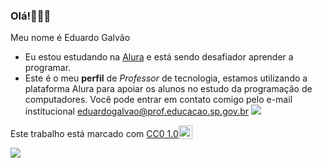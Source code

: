### Olá!🧑‍🤝‍🧑
Meu nome é Eduardo Galvão
- Eu estou estudando na  [Alura](https://www.alurastart.com.br) e está sendo desafiador aprender a programar.
- Este é o meu **perfil** de _Professor_ de tecnologia, estamos utilizando a plataforma Alura para apoiar os alunos no estudo da programação de computadores.
Você pode entrar em contato comigo pelo e-mail institucional eduardogalvao@prof.educacao.sp.gov.br
![](link)
<p xmlns:cc="http://creativecommons.org/ns#" >Este trabalho está marcado com <a href="https://creativecommons.org/publicdomain/zero/1.0/?ref=chooser-v1" target="_blank" rel="license noopener noreferrer" style="display:inline-block;" >CC0 1.0<img style="altura:22px!importante; margem-esquerda: 3px; vertical-align:text-bottom;" src="https://mirrors.creativecommons.org/presskit/icons/cc.svg?ref=chooser-v1" alt=""><img style="height:22px!important; margem-esquerda: 3px; vertical-align:text-bottom;" src="https://mirrors.creativecommons.org/presskit/icons/zero.svg?ref=chooser-v1" alt=""></a></p>

![](https://media1.tenor.com/m/El4SZ6oDnw8AAAAC/aspen-trees.gif)


